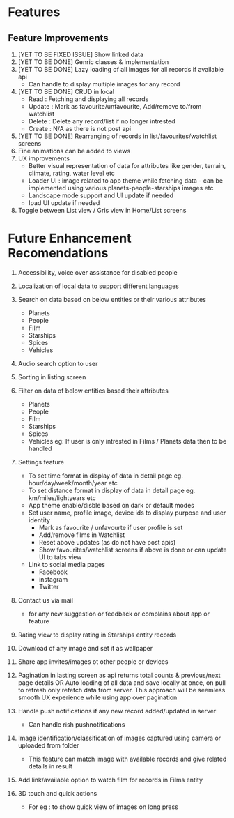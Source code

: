 # Features

## Feature Improvements

1. [YET TO BE FIXED ISSUE] Show linked data
2. [YET TO BE DONE] Genric classes & implementation
3. [YET TO BE DONE] Lazy loading of all images for all records if available api
    - Can handle to display multiple images for any record
4. [YET TO BE DONE] CRUD in local 
    - Read : Fetching and displaying all records
    - Update : Mark as favourite/unfavourite, Add/remove to/from watchlist
    - Delete : Delete any record/list if no longer intrested
    - Create : N/A as there is not post api
5. [YET TO BE DONE] Rearranging of records in list/favourites/watchlist screens
6. Fine animations can be added to views
7. UX improvements 
    - Better visual representation of data for attributes like gender, terrain, climate, rating, water level etc
    - Loader UI : image related to app theme while fetching data -  can be implemented using various planets-people-starships images etc 
    - Landscape mode support and UI update if needed
    - Ipad UI update if needed
8. Toggle between List view / Gris view in Home/List screens

    
# Future Enhancement Recomendations
    
1. Accessibility, voice over assistance for disabled people
2. Localization of local data to support different languages
3. Search on data based on below entities or their various attributes
    - Planets
    - People
    - Film
    - Starships
    - Spices
    - Vehicles 
4. Audio search option to user
5. Sorting in listing screen
6. Filter on data of below entities based their attributes
    - Planets
    - People
    - Film
    - Starships
    - Spices
    - Vehicles
    eg: If user is only intrested in Films / Planets data then to be handled
    
7. Settings feature
    - To set time format in display of data in detail page eg. hour/day/week/month/year etc
    - To set distance format in display of data in detail page eg. km/miles/lightyears etc
    - App theme enable/disble based on dark or default modes 
    - Set user name, profile image, device ids to display purpose and user identity
        - Mark as favourite / unfavourte if user profile is set
        - Add/remove films in Watchlist 
        - Reset above updates (as do not have post apis)
        - Show favourites/watchlist screens if above is done or can update UI to tabs view
    - Link to social media pages 
        - Facebook
        - instagram
        - Twitter
8. Contact us via mail
    - for any new suggestion or feedback or complains about app or feature
9. Rating view to display rating in Starships entity records
10. Download of any image and set it as wallpaper
11. Share app invites/images ot other people or devices
12. Pagination in lasting screen as api returns total counts & previous/next page details
        OR
    Auto loading of all data and save locally at once, on pull to refresh only refetch data from server. This approach will be seemless smooth UX experience while     using app over pagination
13. Handle push notifications if any new record added/updated in server
    - Can handle rish pushnotifications 
14. Image identification/classification of images captured using camera or uploaded from folder
    - This feature can match image with available records and give related details in result
15. Add link/available option to watch film for records in Films entity
16. 3D touch and quick actions
    - For eg : to show quick view of images on long press 
